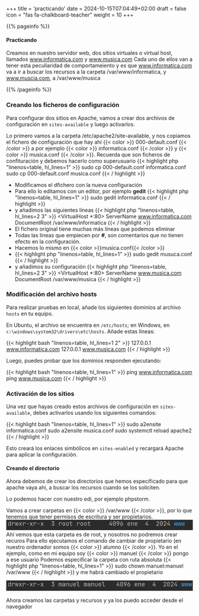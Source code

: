 +++
title = 'practicando'
date = 2024-10-15T07:04:49+02:00
draft = false
icon = "fas fa-chalkboard-teacher"
weight = 10
+++
 
{{% pageinfo %}}

#### Practicando 

Creamos en nuestro servidor web, dos sitios virtuales o virtual host, llamados www.informatica.com y www.musica.com
Cada uno de ellos van a tener esta peculiaridad de comportameiento y es que www.informatica.com va a ir a buscar los recursos a la carpeta /var/www/informatica, y www.muscia.com, a /var/www/musica

{{% /pageinfo %}}
### Creando los ficheros de configuración 

Para configurar dos sitios en Apache, vamos a crear dos archivos de configuración en `sites-available` y luego activarlos.

Lo primero vamos a la carpeta /etc/apache2/site-available, y nos copiamos el fichero de configuración que hay ahí {{< color >}} 000-default.conf  {{< /color >}} a por ejemplo {{< color >}} informatica.conf {{< /color >}} y {{< color >}} musica.conf {{< /color >}}.
Recuerda que son ficheros de confituración y debemos hacerlo como superusuario
{{< highlight php "linenos=table, hl_lines=1" >}}
sudo cp 000-default.conf informatica.conf 
sudo cp 000-default.conf musica.conf 
{{< / highlight >}}
* Modificamos el dfichero con la nueva configuración
* Para ello lo editamos con un editor, por ejemplo **gedit**
{{< highlight php "linenos=table, hl_lines=1" >}}
sudo gedit informatica.conf
{{< / highlight >}}
* y añadimos las siguientes líneas
{{< highlight php "linenos=table, hl_lines=2 3" >}}
  <VirtualHost *:80>
  ServerName www.informatica.com
  DocumentRoot /var/www/informatica
  </VirtualHost>
{{< / highlight >}}
* El fichero original tiene muchas más líneas que podemos eliminar
* Todas las líneas que empiecen por **#**, son comentarios que no tienen efecto en la configuración.
* Hacemos lo mismo en {{< color >}}musica.conf{{< /color >}}
* {{< highlight php "linenos=table, hl_lines=1" >}}
sudo gedit musuca.conf
{{< / highlight >}}
* y añadimos su configuración
  {{< highlight php "linenos=table, hl_lines=2 3" >}}
  <VirtualHost *:80>
  ServerName www.musica.com
  DocumentRoot /var/www/musica
  </VirtualHost>
  {{< / highlight >}}


### Modificación del archivo hosts

Para realizar pruebas en local, añade los siguientes dominios al archivo `hosts` en tu equipo. 

En Ubuntu, el archivo se encuentra en `/etc/hosts`; en Windows, en `c:\windows\system32\drivers\etc\hosts`. Añade estas líneas:

{{< highlight bash "linenos=table, hl_lines=1 2" >}}
127.0.0.1 www.informatica.com 
127.0.0.1 www.musica.com 
{{< / highlight >}}

Luego, puedes probar que los dominios responden ejecutando:

{{< highlight bash "linenos=table, hl_lines=1" >}}
ping www.informatica.com
ping www.musica.com
{{< / highlight >}}

### Activación de los sitios

Una vez que hayas creado estos archivos de configuración en `sites-available`, debes activarlos usando los siguientes comandos:

{{< highlight bash "linenos=table, hl_lines=1" >}}
sudo a2ensite informatica.conf
sudo a2ensite musica.conf
sudo systemctl reload apache2
{{< / highlight >}}

Esto creará los enlaces simbólicos en `sites-enabled` y recargará Apache para aplicar la configuración.

#### Creando el directorio
Ahora debemos de crear los directorios que hemos especificado para que apache vaya ahí, a buscar los recursos cuando se los soliciten.

Lo podemos hacer con nuestro edi, por ejemplo phpstorm.

Vamos a crear carpetas en {{< color >}} /var/www {{< /color >}}, por lo que tenemos que tener permisos de escritura y ser propietarios.
![img.png](img.png)
Ahí vemos que esta carpeta es de root, y nosotros no podremos crear recuros
Para ello ejecutamos el comando de cambiar de propietario (en nuestro ordenador somos {{< color >}} alumno {{< /color >}}. Yo en el ejemplo, como en mi equipo soy {{< color >}} manuel {{< /color >}} pongo a ese usuario 
Podemos especificar la carpeta con ruta absoluta
{{< highlight php "linenos=table, hl_lines=1" >}}
sudo chown manuel:manuel /var/www
{{< / highlight >}}
y me habrá cambiado el propietario

![img_1.png](img_1.png)

Ahora creamos las carpetas y recursos y ya los puedo acceder desde el navegador


